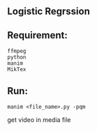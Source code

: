## Logistic Regrssion


## Requirement:
```
ffmpeg
python
manim
MikTex
```
## Run:
```
manim <file_name>.py -pqm
```
get video in media file
